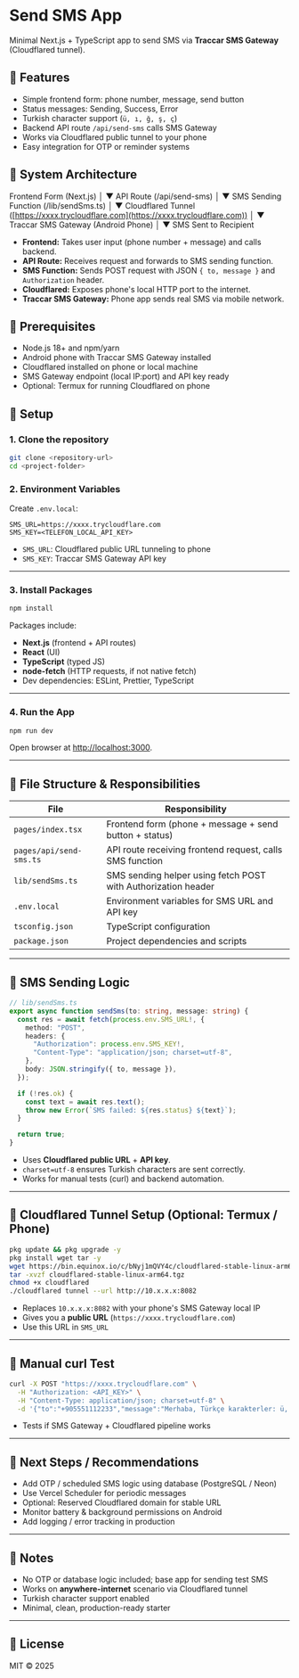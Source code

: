 # Send SMS App

Minimal Next.js + TypeScript app to send SMS via **Traccar SMS Gateway** (Cloudflared tunnel).


## 🔹 Features
- Simple frontend form: phone number, message, send button
- Status messages: Sending, Success, Error
- Turkish character support (`ü, ı, ğ, ş, ç`)
- Backend API route `/api/send-sms` calls SMS Gateway
- Works via Cloudflared public tunnel to your phone
- Easy integration for OTP or reminder systems



## 🔹 System Architecture



Frontend Form (Next.js)
│
▼
API Route (/api/send-sms)
│
▼
SMS Sending Function (/lib/sendSms.ts)
│
▼
Cloudflared Tunnel ([https://xxxx.trycloudflare.com](https://xxxx.trycloudflare.com))
│
▼
Traccar SMS Gateway (Android Phone)
│
▼
SMS Sent to Recipient



- **Frontend:** Takes user input (phone number + message) and calls backend.
- **API Route:** Receives request and forwards to SMS sending function.
- **SMS Function:** Sends POST request with JSON `{ to, message }` and `Authorization` header.
- **Cloudflared:** Exposes phone's local HTTP port to the internet.
- **Traccar SMS Gateway:** Phone app sends real SMS via mobile network.



## 🔹 Prerequisites

- Node.js 18+ and npm/yarn
- Android phone with Traccar SMS Gateway installed
- Cloudflared installed on phone or local machine
- SMS Gateway endpoint (local IP:port) and API key ready
- Optional: Termux for running Cloudflared on phone



## 🔹 Setup

### 1. Clone the repository

```bash
git clone <repository-url>
cd <project-folder>
````

### 2. Environment Variables

Create `.env.local`:

```env
SMS_URL=https://xxxx.trycloudflare.com
SMS_KEY=<TELEFON_LOCAL_API_KEY>
```

* `SMS_URL`: Cloudflared public URL tunneling to phone
* `SMS_KEY`: Traccar SMS Gateway API key

---

### 3. Install Packages

```bash
npm install
```

Packages include:

* **Next.js** (frontend + API routes)
* **React** (UI)
* **TypeScript** (typed JS)
* **node-fetch** (HTTP requests, if not native fetch)
* Dev dependencies: ESLint, Prettier, TypeScript

---

### 4. Run the App

```bash
npm run dev
```

Open browser at [http://localhost:3000](http://localhost:3000).

---

## 🔹 File Structure & Responsibilities

| File                    | Responsibility                                                |
| ----------------------- | ------------------------------------------------------------- |
| `pages/index.tsx`       | Frontend form (phone + message + send button + status)        |
| `pages/api/send-sms.ts` | API route receiving frontend request, calls SMS function      |
| `lib/sendSms.ts`        | SMS sending helper using fetch POST with Authorization header |
| `.env.local`            | Environment variables for SMS URL and API key                 |
| `tsconfig.json`         | TypeScript configuration                                      |
| `package.json`          | Project dependencies and scripts                              |

---

## 🔹 SMS Sending Logic

```ts
// lib/sendSms.ts
export async function sendSms(to: string, message: string) {
  const res = await fetch(process.env.SMS_URL!, {
    method: "POST",
    headers: {
      "Authorization": process.env.SMS_KEY!,
      "Content-Type": "application/json; charset=utf-8",
    },
    body: JSON.stringify({ to, message }),
  });

  if (!res.ok) {
    const text = await res.text();
    throw new Error(`SMS failed: ${res.status} ${text}`);
  }

  return true;
}
```

* Uses **Cloudflared public URL** + **API key**.
* `charset=utf-8` ensures Turkish characters are sent correctly.
* Works for manual tests (curl) and backend automation.

---

## 🔹 Cloudflared Tunnel Setup (Optional: Termux / Phone)

```bash
pkg update && pkg upgrade -y
pkg install wget tar -y
wget https://bin.equinox.io/c/bNyj1mQVY4c/cloudflared-stable-linux-arm64.tgz
tar -xvzf cloudflared-stable-linux-arm64.tgz
chmod +x cloudflared
./cloudflared tunnel --url http://10.x.x.x:8082
```

* Replaces `10.x.x.x:8082` with your phone's SMS Gateway local IP
* Gives you a **public URL** (`https://xxxx.trycloudflare.com`)
* Use this URL in `SMS_URL`

---

## 🔹 Manual curl Test

```bash
curl -X POST "https://xxxx.trycloudflare.com" \
  -H "Authorization: <API_KEY>" \
  -H "Content-Type: application/json; charset=utf-8" \
  -d '{"to":"+905551112233","message":"Merhaba, Türkçe karakterler: ü, ı, ğ"}'
```

* Tests if SMS Gateway + Cloudflared pipeline works

---

## 🔹 Next Steps / Recommendations

* Add OTP / scheduled SMS logic using database (PostgreSQL / Neon)
* Use Vercel Scheduler for periodic messages
* Optional: Reserved Cloudflared domain for stable URL
* Monitor battery & background permissions on Android
* Add logging / error tracking in production

---

## 🔹 Notes

* No OTP or database logic included; base app for sending test SMS
* Works on **anywhere-internet** scenario via Cloudflared tunnel
* Turkish character support enabled
* Minimal, clean, production-ready starter

---

## 🔹 License

MIT © 2025

```

